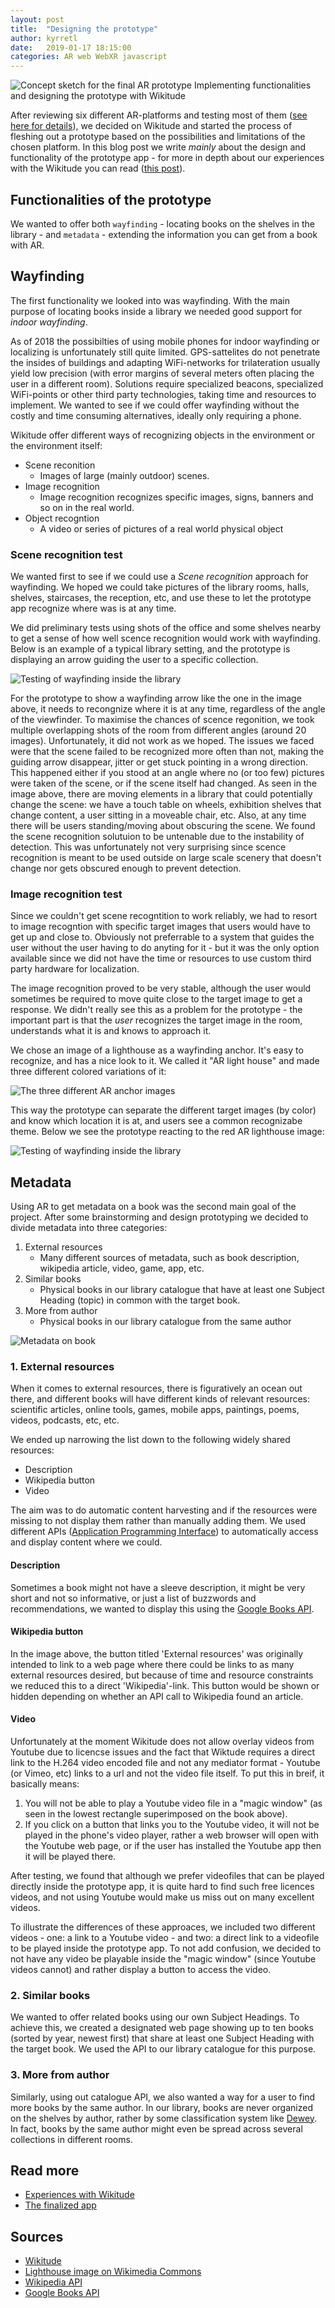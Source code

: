 ```yaml
---
layout: post
title:  "Designing the prototype"
author: kyrretl
date:   2019-01-17 18:15:00
categories: AR web WebXR javascript
---
```


![Concept sketch for the final AR prototype](https://scriptotek.github.io/ar-project/assets/sketch.png "Concept sketch for the final AR prototype")
Implementing functionalities and designing the prototype with Wikitude
<!-- more -->

After reviewing six different AR-platforms and testing most of them ([see here for details](https://scriptotek.github.io/ar-project/platform-evaluation/)), we decided on Wikitude and started the process of fleshing out a prototype based on the possibilities and limitations of the chosen platform. In this blog post we write *mainly* about the design and functionality of the prototype app - for more in depth about our experiences with the Wikitude you can read ([this post](https://scriptotek.github.io/ar-project/blog/2019/01/17/exp-wikitude.html)).

## Functionalities of the prototype
We wanted to offer both `wayfinding` - locating books on the shelves in the library - and `metadata` - extending the information you can get from a book with AR.

## Wayfinding
The first functionality we looked into was wayfinding. With the main purpose of locating books inside a library we needed good support for *indoor wayfinding*.

As of 2018 the possibilties of using mobile phones for indoor wayfinding or localizing is unfortunately still quite limited. GPS-sattelites do not penetrate the insides of buildings and adapting WiFi-networks for trilateration usually yield low precision (with error margins of several meters often placing the user in a different room). Solutions require specialized beacons, specialized WiFi-points or other third party technologies, taking time and resources to implement.
We wanted to see if we could offer wayfinding without the costly and time consuming alternatives, ideally only requiring a phone.

Wikitude offer different ways of recognizing objects in the environment or the environment itself:

* Scene reconition
  * Images of large (mainly outdoor) scenes. 
* Image recognition
  * Image recognition recognizes specific images, signs, banners and so on in the real world.
* Object recogntion
  * A video or series of pictures of a real world physical object


### Scene recognition test
We wanted first to see if we could use a *Scene recognition* approach for wayfinding. We hoped we could take pictures of the library rooms, halls, shelves, staircases, the reception, etc, and use these to let the prototype app recognize where was is at any time.

We did preliminary tests using shots of the office and some shelves nearby to get a sense of how well scence recognition would work with wayfinding. Below is an example of a typical library setting, and the prototype is displaying an arrow guiding the user to a specific collection.

![Testing of wayfinding inside the library](https://scriptotek.github.io/ar-project/assets/wayfinding_scene_test.png "Testing of wayfinding inside the library")

For the prototype to show a wayfinding arrow like the one in the image above, it needs to recongnize where it is at any time, regardless of the angle of the viewfinder. To maximise the chances of scence regonition, we took multiple overlapping shots of the room from different angles (around 20 images). Unfortunately, it did not work as we hoped. The issues we faced were that the scene failed to be recognized more often than not, making the guiding arrow disappear, jitter or get stuck pointing in a wrong direction. This happened either if you stood at an angle where no (or too few) pictures were taken of the scene, or if the scene itself had changed. As seen in the image above, there are moving elements in a library that could potentially change the scene: we have a touch table on wheels, exhibition shelves that change content, a user sitting in a moveable chair, etc. Also, at any time there will be users standing/moving about obscuring the scene. We found the scene recognition solutuion to be untenable due to the instability of detection. This was unfortunately not very surprising since scence recognition is meant to be used outside on large scale scenery that doesn't change nor gets obscured enough to prevent detection.

### Image recognition test
Since we couldn't get scene recogntition to work reliably, we had to resort to image recogntion with specific target images that users would have to get up and close to. Obviously not preferrable to a system that guides the user without the user having to do anyting for it - but it was the only option available since we did not have the time or resources to use custom third party hardware for localization. 

The image recognition proved to be very stable, although the user would sometimes be required to move quite close to the target image to get a response. We didn't really see this as a problem for the prototype - the important part is that the *user* recognizes the target image in the room, understands what it is and knows to approach it.

We chose an image of a lighthouse as a wayfinding anchor. It's easy to recognize, and has a nice look to it. We called it "AR light house" and made three different colored variations of it:

![The three different AR anchor images](https://scriptotek.github.io/ar-project/assets/AR_lighthouses.png "The three different AR anchor images")

This way the prototype can separate the different target images (by color) and know which location it is at, and users see a common recognizabe theme. Below we see the prototype reacting to the red AR lighthouse image:

![Testing of wayfinding inside the library](https://scriptotek.github.io/ar-project/assets/wayfinding_image_test.png "Testing of wayfinding inside the library")


## Metadata
Using AR to get metadata on a book was the second main goal of the project. After some brainstorming and design prototyping we decided to divide metadata into three categories:

1. External resources
    * Many different sources of metadata, such as book description, wikipedia article, video, game, app, etc.
2. Similar books
    * Physical books in our library catalogue that have at least one Subject Heading (topic) in common with the target book.
3. More from author
    * Physical books in our library catalogue from the same author


![Metadata on book](https://scriptotek.github.io/ar-project/assets/metadata_test.png "Metadata on book")

### 1. External resources
When it comes to external resources, there is figuratively an ocean out there, and different books will have different kinds of relevant resources: scientific articles, online tools, games, mobile apps, paintings, poems, videos, podcasts, etc, etc. 

We ended up narrowing the list down to the following widely shared resources:

* Description
* Wikipedia button
* Video

The aim was to do automatic content harvesting and if the resources were missing to not display them rather than manually adding them.
We used different APIs ([Application Programming Interface](https://en.wikipedia.org/wiki/Application_programming_interface)) to automatically access and display content where we could.

#### Description
Sometimes a book might not have a sleeve description, it might be very short and not so informative, or just a list of buzzwords and recommendations, we wanted to display this using the [Google Books API](https://developers.google.com/books/).

#### Wikipedia button
In the image above, the button titled 'External resources' was originally intended to link to a web page where there could be links to as many external resources desired, but because of time and resource constraints we reduced this to a direct 'Wikipedia'-link. This button would be shown or hidden depending on whether an API call to Wikipedia found an article. 

#### Video
Unfortunately at the moment Wikitude does not allow overlay videos from Youtube due to licencse issues and the fact that Wiktude requires a direct link to the H.264 video encoded file and not any mediator format - Youtube (or Vimeo, etc) links to a url and not the video file itself. To put this in breif, it basically means:

1. You will not be able to play a Youtube video file in a "magic window" (as seen in the lowest rectangle superimposed on the book above).
2. If you click on a button that links you to the Youtube video, it will not be played in the phone's video player, rather a web browser will open with the Youtube web page, or if the user has installed the Youtube app then it will be played there.

After testing, we found that although we prefer videofiles that can be played directly inside the prototype app, it is quite hard to find such free licences videos, and not using Youtube would make us miss out on many excellent videos. 

To illustrate the differences of these approaces, we included two different videos - one: a link to a Youtube video - and two: a direct link to a videofile to be played inside the prototype app. To not add confusion, we decided to not have any video be playable inside the "magic window" (since Youtube videos cannot) and rather display a button to access the video.

### 2. Similar books
We wanted to offer related books using our own Subject Headings. To achieve this, we created a designated web page showing up to ten books (sorted by year, newest first) that share at least one Subject Heading with the target book. We used the API to our library catalogue for this purpose.

### 3. More from author
Similarly, using out catalogue API, we also wanted a way for a user to find more books by the same author. In our library, books are never organized on the shelves by author, rather by some classification system like [Dewey](https://en.wikipedia.org/wiki/Dewey_Decimal_Classification). In fact, books by the same author might even be spread across several collections in different rooms.


## Read more

* [Experiences with Wikitude](https://scriptotek.github.io/ar-project/blog/2019/01/17/exp-wikitude.html)
* [The finalized app](https://scriptotek.github.io/ar-project/blog/2019/01/17/exp-final-app.html)

## Sources
* [Wikitude](http://www.wikitude.com)
* [Lighthouse image on Wikimedia Commons](https://commons.wikimedia.org/wiki/File:Brier_Island_Lighthouse_(1).jpg)
* [Wikipedia API](https://www.mediawiki.org/wiki/API:Main_page)
* [Google Books API](https://developers.google.com/books/)

